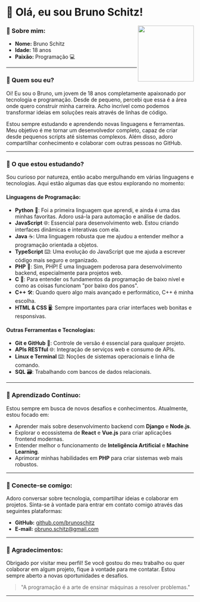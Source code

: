 # 👋 Olá, eu sou Bruno Schitz!

<img align="right" src="https://avatars.githubusercontent.com/u/200044857?v=4" width="150px">

### 🌟 Sobre mim:
- **Nome:** Bruno Schitz  
- **Idade:** 18 anos  
- **Paixão:** Programação 💻  

---

### 🔧 Quem sou eu?
Oi! Eu sou o Bruno, um jovem de 18 anos completamente apaixonado por tecnologia e programação. Desde de pequeno, percebi que essa é a área onde quero construir minha carreira. Acho incrível como podemos transformar ideias em soluções reais através de linhas de código.

Estou sempre estudando e aprendendo novas linguagens e ferramentas. Meu objetivo é me tornar um desenvolvedor completo, capaz de criar desde pequenos scripts até sistemas complexos. Além disso, adoro compartilhar conhecimento e colaborar com outras pessoas no GitHub.

---

### 🚀 O que estou estudando?

Sou curioso por natureza, então acabo mergulhando em várias linguagens e tecnologias. Aqui estão algumas das que estou explorando no momento:

#### Linguagens de Programação:
- **Python** 🐍: Foi a primeira linguagem que aprendi, e ainda é uma das minhas favoritas. Adoro usá-la para automação e análise de dados.
- **JavaScript** 🌐: Essencial para desenvolvimento web. Estou criando interfaces dinâmicas e interativas com ela.
- **Java** ☕: Uma linguagem robusta que me ajudou a entender melhor a programação orientada a objetos.
- **TypeScript** ⌨️: Uma evolução do JavaScript que me ajuda a escrever código mais seguro e organizado.
- **PHP** 🌟: Sim, PHP! É uma linguagem poderosa para desenvolvimento backend, especialmente para projetos web.
- **C** 💾: Para entender os fundamentos da programação de baixo nível e como as coisas funcionam "por baixo dos panos".
- **C++** 🛠️: Quando quero algo mais avançado e performático, C++ é minha escolha.
- **HTML & CSS** 🖥️: Sempre importantes para criar interfaces web bonitas e responsivas.

#### Outras Ferramentas e Tecnologias:
- **Git e GitHub** 📂: Controle de versão é essencial para qualquer projeto.
- **APIs RESTful** 🌐: Integração de serviços web e consumo de APIs.
- **Linux e Terminal** ⌨️: Noções de sistemas operacionais e linha de comando.
- **SQL** 🗃️: Trabalhando com bancos de dados relacionais.

---

### 🌱 Aprendizado Contínuo:
Estou sempre em busca de novos desafios e conhecimentos. Atualmente, estou focado em:
- Aprender mais sobre desenvolvimento backend com **Django** e **Node.js**.
- Explorar o ecossistema de **React** e **Vue.js** para criar aplicações frontend modernas.
- Entender melhor o funcionamento de **Inteligência Artificial** e **Machine Learning**.
- Aprimorar minhas habilidades em **PHP** para criar sistemas web mais robustos.

---

### 🤝 Conecte-se comigo:
Adoro conversar sobre tecnologia, compartilhar ideias e colaborar em projetos. Sinta-se à vontade para entrar em contato comigo através das seguintes plataformas:

- **GitHub:** [github.com/brunoschitz](https://github.com/brunoschitz)  
- **E-mail:** [obruno.schitz@gmail.com](mailto:obruno.schitz@gmail.com)  

---

### 🙌 Agradecimentos:
Obrigado por visitar meu perfil! Se você gostou do meu trabalho ou quer colaborar em algum projeto, fique à vontade para me contatar. Estou sempre aberto a novas oportunidades e desafios.

> "A programação é a arte de ensinar máquinas a resolver problemas."

--- 
